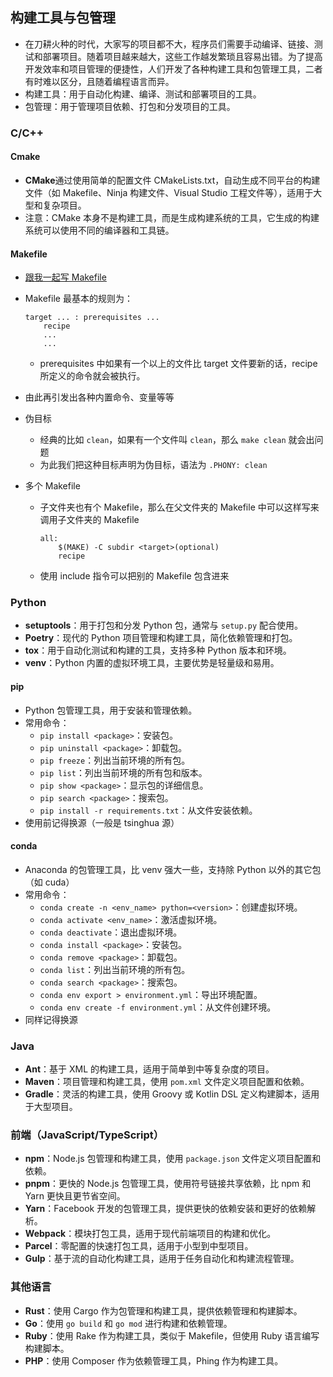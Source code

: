 ## 构建工具与包管理
- 在刀耕火种的时代，大家写的项目都不大，程序员们需要手动编译、链接、测试和部署项目。随着项目越来越大，这些工作越发繁琐且容易出错。为了提高开发效率和项目管理的便捷性，人们开发了各种构建工具和包管理工具，二者有时难以区分，且随着编程语言而异。
- 构建工具：用于自动化构建、编译、测试和部署项目的工具。
- 包管理：用于管理项目依赖、打包和分发项目的工具。

### C/C++
#### Cmake
- **CMake**通过使用简单的配置文件 CMakeLists.txt，自动生成不同平台的构建文件（如 Makefile、Ninja 构建文件、Visual Studio 工程文件等），适用于大型和复杂项目。
- 注意：CMake 本身不是构建工具，而是生成构建系统的工具，它生成的构建系统可以使用不同的编译器和工具链。

#### Makefile
- [跟我一起写 Makefile](https://seisman.github.io/how-to-write-makefile)
- Makefile 最基本的规则为：
  ```
  target ... : prerequisites ...
      recipe
      ...
      ...
  ```
  - prerequisites 中如果有一个以上的文件比 target 文件要新的话，recipe 所定义的命令就会被执行。
- 由此再引发出各种内置命令、变量等等

- 伪目标
  - 经典的比如 `clean`，如果有一个文件叫 `clean`，那么 `make clean` 就会出问题
  - 为此我们把这种目标声明为伪目标，语法为 `.PHONY: clean`

- 多个 Makefile
  - 子文件夹也有个 Makefile，那么在父文件夹的 Makefile 中可以这样写来调用子文件夹的 Makefile
    ```
    all:
        $(MAKE) -C subdir <target>(optional)
        recipe
    ```
  - 使用 include 指令可以把别的 Makefile 包含进来

### Python
- **setuptools**：用于打包和分发 Python 包，通常与 `setup.py` 配合使用。
- **Poetry**：现代的 Python 项目管理和构建工具，简化依赖管理和打包。
- **tox**：用于自动化测试和构建的工具，支持多种 Python 版本和环境。
- **venv**：Python 内置的虚拟环境工具，主要优势是轻量级和易用。

#### pip
- Python 包管理工具，用于安装和管理依赖。
- 常用命令：
  - `pip install <package>`：安装包。
  - `pip uninstall <package>`：卸载包。
  - `pip freeze`：列出当前环境的所有包。
  - `pip list`：列出当前环境的所有包和版本。
  - `pip show <package>`：显示包的详细信息。
  - `pip search <package>`：搜索包。
  - `pip install -r requirements.txt`：从文件安装依赖。
- 使用前记得换源（一般是 tsinghua 源）

#### conda
- Anaconda 的包管理工具，比 venv 强大一些，支持除 Python 以外的其它包（如 cuda）
- 常用命令：
  - `conda create -n <env_name> python=<version>`：创建虚拟环境。
  - `conda activate <env_name>`：激活虚拟环境。
  - `conda deactivate`：退出虚拟环境。
  - `conda install <package>`：安装包。
  - `conda remove <package>`：卸载包。
  - `conda list`：列出当前环境的所有包。
  - `conda search <package>`：搜索包。
  - `conda env export > environment.yml`：导出环境配置。
  - `conda env create -f environment.yml`：从文件创建环境。
- 同样记得换源

### Java
- **Ant**：基于 XML 的构建工具，适用于简单到中等复杂度的项目。
- **Maven**：项目管理和构建工具，使用 `pom.xml` 文件定义项目配置和依赖。
- **Gradle**：灵活的构建工具，使用 Groovy 或 Kotlin DSL 定义构建脚本，适用于大型项目。

### 前端（JavaScript/TypeScript）
- **npm**：Node.js 包管理和构建工具，使用 `package.json` 文件定义项目配置和依赖。
- **pnpm**：更快的 Node.js 包管理工具，使用符号链接共享依赖，比 npm 和 Yarn 更快且更节省空间。
- **Yarn**：Facebook 开发的包管理工具，提供更快的依赖安装和更好的依赖解析。
- **Webpack**：模块打包工具，适用于现代前端项目的构建和优化。
- **Parcel**：零配置的快速打包工具，适用于小型到中型项目。
- **Gulp**：基于流的自动化构建工具，适用于任务自动化和构建流程管理。

### 其他语言
- **Rust**：使用 Cargo 作为包管理和构建工具，提供依赖管理和构建脚本。
- **Go**：使用 `go build` 和 `go mod` 进行构建和依赖管理。
- **Ruby**：使用 Rake 作为构建工具，类似于 Makefile，但使用 Ruby 语言编写构建脚本。
- **PHP**：使用 Composer 作为依赖管理工具，Phing 作为构建工具。

